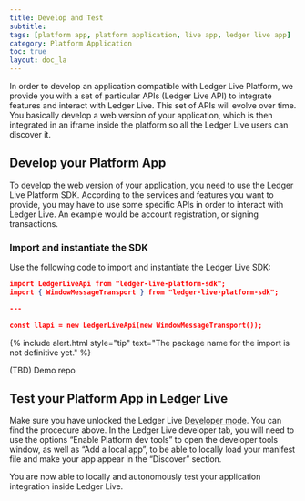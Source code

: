 ```yaml
---
title: Develop and Test
subtitle:
tags: [platform app, platform application, live app, ledger live app]
category: Platform Application
toc: true
layout: doc_la
---
```




In order to develop an application compatible with Ledger Live Platform, we provide you with a set of particular APIs (Ledger Live API) to integrate features and interact with Ledger Live. This set of APIs will evolve over time. You basically develop a web version of your application, which is then integrated in an iframe inside the platform so all the Ledger Live users can discover it.

## Develop your Platform App

To develop the web version of your application, you need to use the Ledger Live Platform SDK. According to the services and features you want to provide, you may have to use some specific APIs in order to interact with Ledger Live. An example would be account registration, or signing transactions.

### Import and instantiate the SDK

Use the following code to import and instantiate the Ledger Live SDK:

```json
import LedgerLiveApi from "ledger-live-platform-sdk";
import { WindowMessageTransport } from "ledger-live-platform-sdk";

---

const llapi = new LedgerLiveApi(new WindowMessageTransport());
```
<!--  -->
{% include alert.html style="tip" text="The package name for the import is not definitive yet." %}
<!--  -->

(TBD) Demo repo

## Test your Platform App in Ledger Live

Make sure you have unlocked the Ledger Live [Developer mode](../developer-mode). You can find the procedure above.
In the Ledger Live developer tab, you will need to use the options “Enable Platform dev tools” to open the developer tools window, as well as “Add a local app”, to be able to locally load your manifest file and make your app appear in the “Discover” section.

You are now able to locally and autonomously test your application integration inside Ledger Live.
